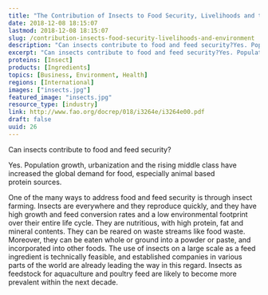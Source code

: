 ```yaml
---
title: "The Contribution of Insects to Food Security, Livelihoods and the Environment"
date: 2018-12-08 18:15:07
lastmod: 2018-12-08 18:15:07
slug: /contribution-insects-food-security-livelihoods-and-environment
description: "Can insects contribute to food and feed security?Yes. Population growth, urbanization and the rising middle class have increased the global demand for food, especially animal based protein sources."
excerpt: "Can insects contribute to food and feed security?Yes. Population growth, urbanization and the rising middle class have increased the global demand for food, especially animal based protein sources."
proteins: [Insect]
products: [Ingredients]
topics: [Business, Environment, Health]
regions: [International]
images: ["insects.jpg"]
featured_image: "insects.jpg"
resource_type: [industry]
link: http://www.fao.org/docrep/018/i3264e/i3264e00.pdf
draft: false
uuid: 26
---
```

Can insects contribute to food and feed security?

Yes. Population growth, urbanization and the rising middle class have
increased the global demand for food, especially animal based
protein sources.

One of the many ways to address food and feed security is through insect
farming. Insects are everywhere and they reproduce quickly, and they
have high growth and feed conversion rates and a low environmental
footprint over their entire life cycle. They are nutritious, with high
protein, fat and mineral contents. They can be reared on waste streams
like food waste. Moreover, they can be eaten whole or ground into a
powder or paste, and incorporated into other foods. The use of insects
on a large scale as a feed ingredient is technically feasible, and
established companies in various parts of the world are already leading
the way in this regard. Insects as feedstock for aquaculture and poultry
feed are likely to become more prevalent within the next decade.
